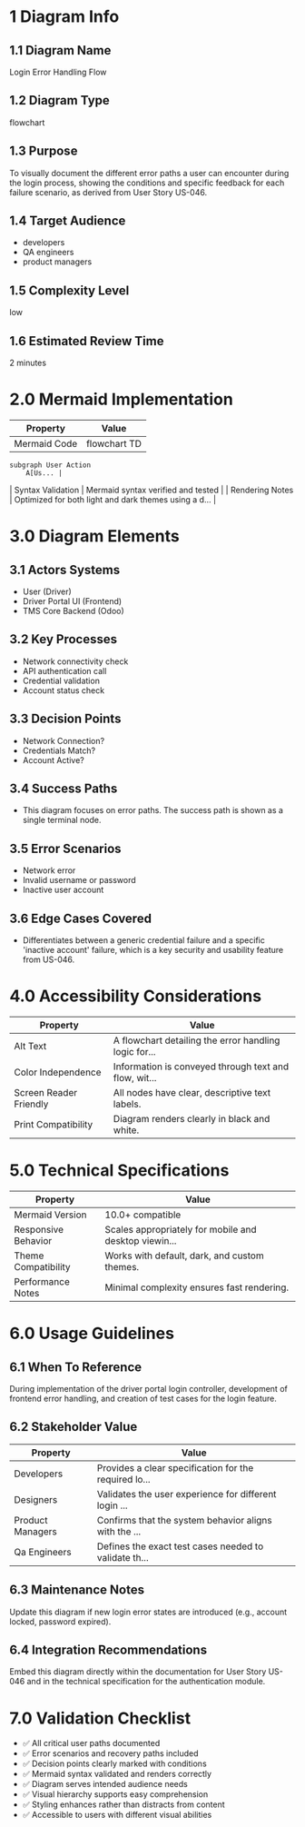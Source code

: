 # 1 Diagram Info

## 1.1 Diagram Name

Login Error Handling Flow

## 1.2 Diagram Type

flowchart

## 1.3 Purpose

To visually document the different error paths a user can encounter during the login process, showing the conditions and specific feedback for each failure scenario, as derived from User Story US-046.

## 1.4 Target Audience

- developers
- QA engineers
- product managers

## 1.5 Complexity Level

low

## 1.6 Estimated Review Time

2 minutes

# 2.0 Mermaid Implementation

| Property | Value |
|----------|-------|
| Mermaid Code | flowchart TD
    subgraph User Action
        A[Us... |
| Syntax Validation | Mermaid syntax verified and tested |
| Rendering Notes | Optimized for both light and dark themes using a d... |

# 3.0 Diagram Elements

## 3.1 Actors Systems

- User (Driver)
- Driver Portal UI (Frontend)
- TMS Core Backend (Odoo)

## 3.2 Key Processes

- Network connectivity check
- API authentication call
- Credential validation
- Account status check

## 3.3 Decision Points

- Network Connection?
- Credentials Match?
- Account Active?

## 3.4 Success Paths

- This diagram focuses on error paths. The success path is shown as a single terminal node.

## 3.5 Error Scenarios

- Network error
- Invalid username or password
- Inactive user account

## 3.6 Edge Cases Covered

- Differentiates between a generic credential failure and a specific 'inactive account' failure, which is a key security and usability feature from US-046.

# 4.0 Accessibility Considerations

| Property | Value |
|----------|-------|
| Alt Text | A flowchart detailing the error handling logic for... |
| Color Independence | Information is conveyed through text and flow, wit... |
| Screen Reader Friendly | All nodes have clear, descriptive text labels. |
| Print Compatibility | Diagram renders clearly in black and white. |

# 5.0 Technical Specifications

| Property | Value |
|----------|-------|
| Mermaid Version | 10.0+ compatible |
| Responsive Behavior | Scales appropriately for mobile and desktop viewin... |
| Theme Compatibility | Works with default, dark, and custom themes. |
| Performance Notes | Minimal complexity ensures fast rendering. |

# 6.0 Usage Guidelines

## 6.1 When To Reference

During implementation of the driver portal login controller, development of frontend error handling, and creation of test cases for the login feature.

## 6.2 Stakeholder Value

| Property | Value |
|----------|-------|
| Developers | Provides a clear specification for the required lo... |
| Designers | Validates the user experience for different login ... |
| Product Managers | Confirms that the system behavior aligns with the ... |
| Qa Engineers | Defines the exact test cases needed to validate th... |

## 6.3 Maintenance Notes

Update this diagram if new login error states are introduced (e.g., account locked, password expired).

## 6.4 Integration Recommendations

Embed this diagram directly within the documentation for User Story US-046 and in the technical specification for the authentication module.

# 7.0 Validation Checklist

- ✅ All critical user paths documented
- ✅ Error scenarios and recovery paths included
- ✅ Decision points clearly marked with conditions
- ✅ Mermaid syntax validated and renders correctly
- ✅ Diagram serves intended audience needs
- ✅ Visual hierarchy supports easy comprehension
- ✅ Styling enhances rather than distracts from content
- ✅ Accessible to users with different visual abilities

